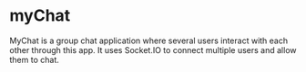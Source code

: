 # myChat
MyChat is a group chat application where several users interact with each other through this app. It uses Socket.IO to
connect multiple users and allow them to chat.
